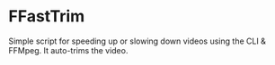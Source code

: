 # FFastTrim
Simple script for speeding up or slowing down videos using the CLI &amp; FFMpeg. It auto-trims the video.
